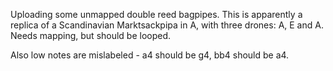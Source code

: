 Uploading some unmapped double reed bagpipes. This is apparently a replica of a Scandinavian Marktsackpipa in A, with three drones: A, E and A. Needs mapping, but should be looped.

Also low notes are mislabeled - a4 should be g4, bb4 should be a4.
